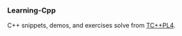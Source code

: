 ### Learning-Cpp

C++ snippets, demos, and exercises solve from [TC++PL4](http://www.stroustrup.com/4th.html).
